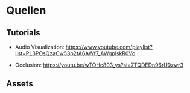 # Quellen

## Tutorials

- Audio Visualization: https://www.youtube.com/playlist?list=PL3POsQzaCw53p2tA6AWf7_AWgplskR0Vo

- Occlusion: https://youtu.be/wTOHc803_ys?si=7TQDEDn96rU0zwr3

## Assets
